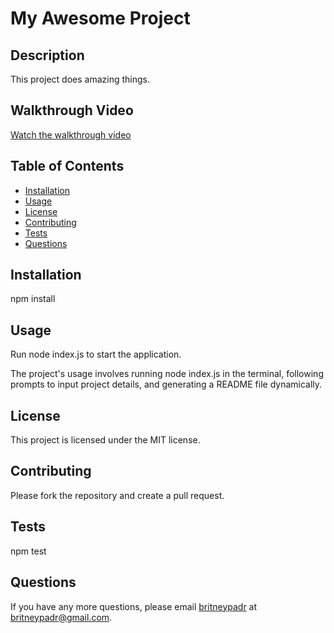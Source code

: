 
# My Awesome Project

## Description
This project does amazing things.

## Walkthrough Video
[Watch the walkthrough video](https://drive.google.com/file/d/18zZvmV_zyZyLb41M7zRvXWt7KYIA0AdO/view)

## Table of Contents
- [Installation](#installation)
- [Usage](#usage)
- [License](#license)
- [Contributing](#contributing)
- [Tests](#tests)
- [Questions](#questions)

## Installation
npm install

## Usage
Run node index.js to start the application.

The project's usage involves running node index.js in the terminal, following prompts to input project details, and generating a README file dynamically.

## License
This project is licensed under the MIT license.

## Contributing
Please fork the repository and create a pull request.

## Tests
npm test

## Questions
If you have any more questions, please email [britneypadr](https://github.com/britneypadr) at britneypadr@gmail.com.
